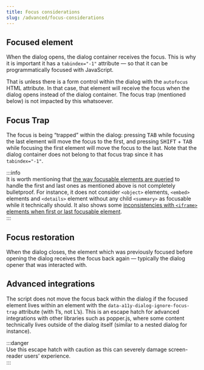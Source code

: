 ```yaml
---
title: Focus considerations
slug: /advanced/focus-considerations
---
```


## Focused element

When the dialog opens, the dialog container receives the focus. This is why it is important it has a `tabindex="-1"` attribute — so that it can be programmatically focused with JavaScript.

That is unless there is a form control within the dialog with the `autofocus` HTML attribute. In that case, that element will receive the focus when the dialog opens instead of the dialog container. The focus trap (mentioned below) is not impacted by this whatsoever.

## Focus Trap

The focus is being “trapped” within the dialog: pressing <kbd>TAB</kbd> while focusing the last element will move the focus to the first, and pressing <kbd>SHIFT</kbd> + <kbd>TAB</kbd> while focusing the first element will move the focus to the last. Note that the dialog container does not belong to that focus trap since it has `tabindex="-1"`.

:::info  
It is worth mentioning that [the way focusable elements are queried](https://github.com/KittyGiraudel/focusable-selectors) to handle the first and last ones as mentioned above is not completely bulletproof. For instance, it does not consider `<object>` elements, `<embed>` elements and `<details>` element without any child `<summary>` as focusable while it technically should. It also shows some [inconsistencies with `<iframe>` elements when first or last focusable element](https://github.com/KittyGiraudel/a11y-dialog/issues/149).  
:::

## Focus restoration

When the dialog closes, the element which was previously focused before opening the dialog receives the focus back again — typically the dialog opener that was interacted with.

## Advanced integrations

The script does not move the focus back within the dialog if the focused element lives within an element with the `data-a11y-dialog-ignore-focus-trap` attribute (with 1’s, not L’s). This is an escape hatch for advanced integrations with other libraries such as popper.js, where some content technically lives outside of the dialog itself (similar to a nested dialog for instance).

:::danger  
Use this escape hatch with caution as this can severely damage screen-reader users’ experience.  
:::
